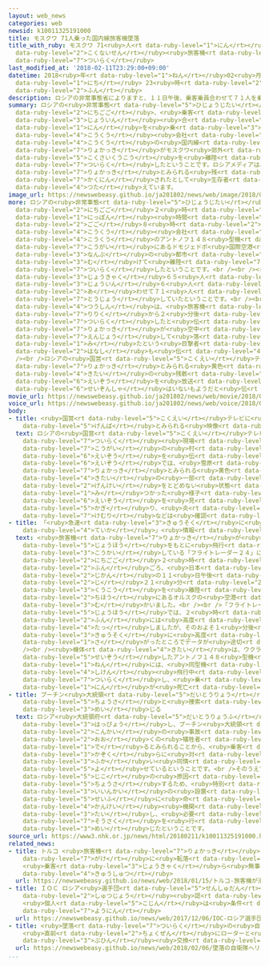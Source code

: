 ```yaml
---
layout: web_news
categories: web
newsid: k10011325191000
title: モスクワ 71人乗った国内線旅客機墜落
title_with_ruby: モスクワ 71<ruby>人<rt data-ruby-level="1">にん</rt></ruby><ruby>乗<rt data-ruby-level="3">の</rt></ruby>った<ruby>国内線<rt
  data-ruby-level="2">こくないせん</rt></ruby><ruby>旅客機<rt data-ruby-level="7">りょかっき</rt></ruby><ruby>墜落<rt
  data-ruby-level="7">ついらく</rt></ruby>
last_modified_at: '2018-02-11T23:29:00+09:00'
datetime: 2018<ruby>年<rt data-ruby-level="1">ねん</rt></ruby>02<ruby>月<rt data-ruby-level="1">がつ</rt></ruby>11<ruby>日<rt
  data-ruby-level="1">にち</rt></ruby> 23<ruby>時<rt data-ruby-level="2">じ</rt></ruby>29<ruby>分<rt
  data-ruby-level="2">ふん</rt></ruby>
description: ロシアの非常事態省によりますと、１１日午後、乗客乗員合わせて７１人を乗せたロシアの航空会社、サラトフ航空の国内線旅客機がモスクワ郊外のドモジェドボ国際空港を離陸したあと墜落したということです。ロシアメディアは、現場で旅客機とみられる残がいが確認されたとして生存者はいないもようだと伝えています。
summary: ロシアの<ruby>非常事態<rt data-ruby-level="5">ひじょうじたい</rt></ruby><ruby>省<rt data-ruby-level="4">しょう</rt></ruby>によりますと、１１<ruby>日午後<rt
  data-ruby-level="2">にちごご</rt></ruby>、<ruby>乗客<rt data-ruby-level="3">じょうきゃく</rt></ruby><ruby>乗員<rt
  data-ruby-level="3">じょういん</rt></ruby><ruby>合<rt data-ruby-level="2">あ</rt></ruby>わせて７１<ruby>人<rt
  data-ruby-level="1">にん</rt></ruby>を<ruby>乗<rt data-ruby-level="3">の</rt></ruby>せたロシアの<ruby>航空<rt
  data-ruby-level="4">こうくう</rt></ruby><ruby>会社<rt data-ruby-level="2">がいしゃ</rt></ruby>、サラトフ<ruby>航空<rt
  data-ruby-level="4">こうくう</rt></ruby>の<ruby>国内線<rt data-ruby-level="2">こくないせん</rt></ruby><ruby>旅客機<rt
  data-ruby-level="7">りょかっき</rt></ruby>がモスクワ<ruby>郊外<rt data-ruby-level="7">こうがい</rt></ruby>のドモジェドボ<ruby>国際空港<rt
  data-ruby-level="5">こくさいくうこう</rt></ruby>を<ruby>離陸<rt data-ruby-level="7">りりく</rt></ruby>したあと<ruby>墜落<rt
  data-ruby-level="7">ついらく</rt></ruby>したということです。ロシアメディアは、<ruby>現場<rt data-ruby-level="5">げんば</rt></ruby>で<ruby>旅客機<rt
  data-ruby-level="7">りょかっき</rt></ruby>とみられる<ruby>残<rt data-ruby-level="4">ざん</rt></ruby>がいが<ruby>確認<rt
  data-ruby-level="7">かくにん</rt></ruby>されたとして<ruby>生存者<rt data-ruby-level="6">せいぞんしゃ</rt></ruby>はいないもようだと<ruby>伝<rt
  data-ruby-level="4">つた</rt></ruby>えています。
image_url: https://newswebeasy.github.io/ja201802/news/web/image/2018/02/11/K10011325191_1802120005_1802120012_01_03.jpg
more: ロシアの<ruby>非常事態<rt data-ruby-level="5">ひじょうじたい</rt></ruby><ruby>省<rt data-ruby-level="4">しょう</rt></ruby>によりますと、１１<ruby>日午後<rt
  data-ruby-level="2">にちごご</rt></ruby>２<ruby>時<rt data-ruby-level="2">じ</rt></ruby>すぎ、<ruby>日本<rt
  data-ruby-level="1">にっぽん</rt></ruby><ruby>時間<rt data-ruby-level="2">じかん</rt></ruby>の<ruby>午後<rt
  data-ruby-level="2">ごご</rt></ruby>８<ruby>時<rt data-ruby-level="2">じ</rt></ruby>すぎ、ロシアの<ruby>航空<rt
  data-ruby-level="4">こうくう</rt></ruby><ruby>会社<rt data-ruby-level="2">がいしゃ</rt></ruby>、サラトフ<ruby>航空<rt
  data-ruby-level="4">こうくう</rt></ruby>のアントノフ１４８<ruby>型機<rt data-ruby-level="4">がたき</rt></ruby>がモスクワ<ruby>郊外<rt
  data-ruby-level="7">こうがい</rt></ruby>にあるドモジェドボ<ruby>国際空港<rt data-ruby-level="5">こくさいくうこう</rt></ruby>からロシア<ruby>南部<rt
  data-ruby-level="3">なんぶ</rt></ruby>の<ruby>都市<rt data-ruby-level="3">とし</rt></ruby>、オルスクに<ruby>向<rt
  data-ruby-level="3">む</rt></ruby>けて<ruby>離陸<rt data-ruby-level="7">りりく</rt></ruby>したあと<ruby>墜落<rt
  data-ruby-level="7">ついらく</rt></ruby>したということです。<br /><br /><ruby>旅客機<rt data-ruby-level="7">りょかっき</rt></ruby>には、<ruby>乗客<rt
  data-ruby-level="3">じょうきゃく</rt></ruby>６５<ruby>人<rt data-ruby-level="1">にん</rt></ruby>と<ruby>乗員<rt
  data-ruby-level="3">じょういん</rt></ruby>６<ruby>人<rt data-ruby-level="1">にん</rt></ruby>の<ruby>合<rt
  data-ruby-level="2">あ</rt></ruby>わせて７１<ruby>人<rt data-ruby-level="1">にん</rt></ruby>が<ruby>搭乗<rt
  data-ruby-level="7">とうじょう</rt></ruby>していたということです。<br /><br />また、リアノーボスチ<ruby>通信<rt
  data-ruby-level="4">つうしん</rt></ruby>は、<ruby>旅客機<rt data-ruby-level="7">りょかっき</rt></ruby>は<ruby>離陸<rt
  data-ruby-level="7">りりく</rt></ruby>から２<ruby>分後<rt data-ruby-level="2">ふんご</rt></ruby>に<ruby>墜落<rt
  data-ruby-level="7">ついらく</rt></ruby>したと<ruby>伝<rt data-ruby-level="4">つた</rt></ruby>えるとともに、<ruby>旅客機<rt
  data-ruby-level="7">りょかっき</rt></ruby>が<ruby>空中<rt data-ruby-level="1">くうちゅう</rt></ruby>で<ruby>炎上<rt
  data-ruby-level="7">えんじょう</rt></ruby>して<ruby>落<rt data-ruby-level="3">お</rt></ruby>ちてきたのを<ruby>見<rt
  data-ruby-level="1">み</rt></ruby>たという<ruby>目撃者<rt data-ruby-level="7">もくげきしゃ</rt></ruby>の<ruby>話<rt
  data-ruby-level="2">はなし</rt></ruby>も<ruby>伝<rt data-ruby-level="4">つた</rt></ruby>えています。<br
  /><br />ロシアの<ruby>国営<rt data-ruby-level="5">こくえい</rt></ruby>テレビは、<ruby>雪原<rt data-ruby-level="2">せつげん</rt></ruby>のなかにこの<ruby>旅客機<rt
  data-ruby-level="7">りょかっき</rt></ruby>とみられる<ruby>黄色<rt data-ruby-level="2">きいろ</rt></ruby>の<ruby>機体<rt
  data-ruby-level="4">きたい</rt></ruby>の<ruby>残骸<rt data-ruby-level="7">ざんがい</rt></ruby>の<ruby>映像<rt
  data-ruby-level="6">えいぞう</rt></ruby>を<ruby>放送<rt data-ruby-level="3">ほうそう</rt></ruby>していて、<ruby>生存者<rt
  data-ruby-level="6">せいぞんしゃ</rt></ruby>はいないもようだと<ruby>伝<rt data-ruby-level="4">つた</rt></ruby>えています。
movie_url: https://newswebeasy.github.io/ja201802/news/web/movie/2018/02/11/k10011325191_201802120005_201802120011.mp4
voice_url: https://newswebeasy.github.io/ja201802/news/web/voice/2018/02/11/k10011325191_201802120005_201802120011.mp3
body:
- title: <ruby>国営<rt data-ruby-level="5">こくえい</rt></ruby>テレビに<ruby>墜落<rt data-ruby-level="7">ついらく</rt></ruby><ruby>現場<rt
    data-ruby-level="5">げんば</rt></ruby>とみられる<ruby>映像<rt data-ruby-level="6">えいぞう</rt></ruby>
  text: ロシアの<ruby>国営<rt data-ruby-level="5">こくえい</rt></ruby>テレビは、<ruby>旅客機<rt data-ruby-level="7">りょかっき</rt></ruby>の<ruby>墜落<rt
    data-ruby-level="7">ついらく</rt></ruby><ruby>現場<rt data-ruby-level="5">げんば</rt></ruby>とみられるモスクワ<ruby>郊外<rt
    data-ruby-level="7">こうがい</rt></ruby>の<ruby>村<rt data-ruby-level="1">むら</rt></ruby>の<ruby>映像<rt
    data-ruby-level="6">えいぞう</rt></ruby>を<ruby>伝<rt data-ruby-level="4">つた</rt></ruby>えています。<ruby>映像<rt
    data-ruby-level="6">えいぞう</rt></ruby>では、<ruby>雪原<rt data-ruby-level="2">せつげん</rt></ruby>のなかにこの<ruby>旅客機<rt
    data-ruby-level="7">りょかっき</rt></ruby>とみられる<ruby>黄色<rt data-ruby-level="2">きいろ</rt></ruby>の<ruby>機体<rt
    data-ruby-level="4">きたい</rt></ruby>の<ruby>一部<rt data-ruby-level="3">いちぶ</rt></ruby>が<ruby>原形<rt
    data-ruby-level="2">げんけい</rt></ruby>をとどめない<ruby>状態<rt data-ruby-level="5">じょうたい</rt></ruby>で<ruby>見<rt
    data-ruby-level="1">み</rt></ruby>つかった<ruby>様子<rt data-ruby-level="3">ようす</rt></ruby>がわかります。<ruby>映像<rt
    data-ruby-level="6">えいぞう</rt></ruby>を<ruby>見<rt data-ruby-level="1">み</rt></ruby>る<ruby>限<rt
    data-ruby-level="5">かぎ</rt></ruby>り、<ruby>炎<rt data-ruby-level="7">ほのお</rt></ruby>や<ruby>煙<rt
    data-ruby-level="7">けむり</rt></ruby>などは<ruby>確認<rt data-ruby-level="7">かくにん</rt></ruby>できません。
- title: 「<ruby>急速<rt data-ruby-level="3">きゅうそく</rt></ruby>に<ruby>高度<rt data-ruby-level="3">こうど</rt></ruby><ruby>低下<rt
    data-ruby-level="4">ていか</rt></ruby>」<ruby>情報<rt data-ruby-level="5">じょうほう</rt></ruby>も
  text: <ruby>旅客機<rt data-ruby-level="7">りょかっき</rt></ruby>が<ruby>発信<rt data-ruby-level="4">はっしん</rt></ruby>する<ruby>情報<rt
    data-ruby-level="5">じょうほう</rt></ruby>をもとに<ruby>飛行<rt data-ruby-level="4">ひこう</rt></ruby>コースをインターネットで<ruby>公開<rt
    data-ruby-level="3">こうかい</rt></ruby>している「フライトレーダー２４」によりますと、この<ruby>旅客機<rt data-ruby-level="7">りょかっき</rt></ruby>は１１<ruby>日午後<rt
    data-ruby-level="2">にちごご</rt></ruby>２<ruby>時<rt data-ruby-level="2">じ</rt></ruby>２１<ruby>分<rt
    data-ruby-level="2">ふん</rt></ruby>ごろ、<ruby>日本<rt data-ruby-level="1">にっぽん</rt></ruby><ruby>時間<rt
    data-ruby-level="2">じかん</rt></ruby>の１１<ruby>日午後<rt data-ruby-level="2">にちごご</rt></ruby>８<ruby>時<rt
    data-ruby-level="2">じ</rt></ruby>２１<ruby>分<rt data-ruby-level="2">ふん</rt></ruby>ごろにモスクワにあるドモジェドボ<ruby>空港<rt
    data-ruby-level="3">くうこう</rt></ruby>を<ruby>離陸<rt data-ruby-level="7">りりく</rt></ruby>し、ロシアのウラル<ruby>地方<rt
    data-ruby-level="2">ちほう</rt></ruby>にあるオルスクの<ruby>空港<rt data-ruby-level="3">くうこう</rt></ruby>に<ruby>向<rt
    data-ruby-level="3">む</rt></ruby>かいました。<br /><br />「フライトレーダー２４」に<ruby>示<rt data-ruby-level="5">しめ</rt></ruby>された<ruby>情報<rt
    data-ruby-level="5">じょうほう</rt></ruby>では、２<ruby>時<rt data-ruby-level="2">じ</rt></ruby>２６<ruby>分<rt
    data-ruby-level="2">ふん</rt></ruby>には<ruby>高度<rt data-ruby-level="3">こうど</rt></ruby>１８９０メートルに<ruby>達<rt
    data-ruby-level="4">たっ</rt></ruby>しましたが、そのおよそ１<ruby>分後<rt data-ruby-level="2">ふんご</rt></ruby>に９９０メートルまで<ruby>急速<rt
    data-ruby-level="3">きゅうそく</rt></ruby>に<ruby>高度<rt data-ruby-level="3">こうど</rt></ruby>が<ruby>下<rt
    data-ruby-level="1">さ</rt></ruby>がったところでデータが<ruby>途切<rt data-ruby-level="7">とぎ</rt></ruby>れています。<br
    /><br /><ruby>機体<rt data-ruby-level="4">きたい</rt></ruby>は、ウクライナの<ruby>航空機<rt data-ruby-level="4">こうくうき</rt></ruby>メーカーが<ruby>製造<rt
    data-ruby-level="5">せいぞう</rt></ruby>したアントノフ１４８<ruby>型機<rt data-ruby-level="4">がたき</rt></ruby>で、２０１１<ruby>年<rt
    data-ruby-level="1">ねん</rt></ruby>には、<ruby>同型機<rt data-ruby-level="4">どうがたき</rt></ruby>が<ruby>試験<rt
    data-ruby-level="4">しけん</rt></ruby><ruby>飛行中<rt data-ruby-level="4">ひこうちゅう</rt></ruby>に<ruby>墜落<rt
    data-ruby-level="7">ついらく</rt></ruby>し、<ruby>乗<rt data-ruby-level="3">の</rt></ruby>っていた６<ruby>人<rt
    data-ruby-level="1">にん</rt></ruby>が<ruby>死亡<rt data-ruby-level="6">しぼう</rt></ruby>しています。
- title: プーチン<ruby>大統領<rt data-ruby-level="5">だいとうりょう</rt></ruby> <ruby>原因<rt data-ruby-level="5">げんいん</rt></ruby><ruby>調査<rt
    data-ruby-level="5">ちょうさ</rt></ruby>と<ruby>捜索<rt data-ruby-level="7">そうさく</rt></ruby><ruby>命<rt
    data-ruby-level="3">めい</rt></ruby>じる
  text: ロシア<ruby>大統領府<rt data-ruby-level="5">だいとうりょうふ</rt></ruby>は<ruby>声明<rt data-ruby-level="2">せいめい</rt></ruby>を<ruby>発表<rt
    data-ruby-level="3">はっぴょう</rt></ruby>し、プーチン<ruby>大統領<rt data-ruby-level="5">だいとうりょう</rt></ruby>は、<ruby>今回<rt
    data-ruby-level="2">こんかい</rt></ruby>の<ruby>事故<rt data-ruby-level="5">じこ</rt></ruby>で、<ruby>多<rt
    data-ruby-level="2">おお</rt></ruby>くの<ruby>犠牲者<rt data-ruby-level="7">ぎせいしゃ</rt></ruby>が<ruby>出<rt
    data-ruby-level="1">で</rt></ruby>るとみられることから、<ruby>乗客<rt data-ruby-level="3">じょうきゃく</rt></ruby>の<ruby>家族<rt
    data-ruby-level="3">かぞく</rt></ruby>らに<ruby>対<rt data-ruby-level="3">たい</rt></ruby>し、<ruby>深<rt
    data-ruby-level="3">ふか</rt></ruby>い<ruby>同情<rt data-ruby-level="5">どうじょう</rt></ruby>を<ruby>寄<rt
    data-ruby-level="5">よ</rt></ruby>せているということです。<br />そのうえで、プーチン<ruby>大統領<rt data-ruby-level="5">だいとうりょう</rt></ruby>は、<ruby>事故<rt
    data-ruby-level="5">じこ</rt></ruby>の<ruby>原因<rt data-ruby-level="5">げんいん</rt></ruby>を<ruby>調査<rt
    data-ruby-level="5">ちょうさ</rt></ruby>するため、<ruby>特別<rt data-ruby-level="4">とくべつ</rt></ruby><ruby>委員会<rt
    data-ruby-level="3">いいんかい</rt></ruby>の<ruby>設置<rt data-ruby-level="5">せっち</rt></ruby>を<ruby>政府<rt
    data-ruby-level="5">せいふ</rt></ruby>に<ruby>命<rt data-ruby-level="3">めい</rt></ruby>じるととともに、<ruby>関係<rt
    data-ruby-level="4">かんけい</rt></ruby><ruby>機関<rt data-ruby-level="4">きかん</rt></ruby>に<ruby>対<rt
    data-ruby-level="3">たい</rt></ruby>し、<ruby>必要<rt data-ruby-level="4">ひつよう</rt></ruby>な<ruby>捜索<rt
    data-ruby-level="7">そうさく</rt></ruby>を<ruby>行<rt data-ruby-level="2">おこな</rt></ruby>うよう<ruby>命<rt
    data-ruby-level="3">めい</rt></ruby>じたということです。
source_url: https://www3.nhk.or.jp/news/html/20180211/k10011325191000.html
related_news:
- title: トルコ <ruby>旅客機<rt data-ruby-level="7">りょかっき</rt></ruby>が<ruby>滑走路<rt data-ruby-level="7">かっそうろ</rt></ruby>から<ruby>崖<rt
    data-ruby-level="7">がけ</rt></ruby>に<ruby>転落<rt data-ruby-level="3">てんらく</rt></ruby>
    <ruby>乗客<rt data-ruby-level="3">じょうきゃく</rt></ruby>ら<ruby>無事<rt data-ruby-level="4">ぶじ</rt></ruby><ruby>救出<rt
    data-ruby-level="4">きゅうしゅつ</rt></ruby>
  url: https://newswebeasy.github.io/news/web/2018/01/15/トルコ-旅客機が滑走路から崖に転落-乗客ら無事救出
- title: ＩＯＣ ロシア<ruby>選手団<rt data-ruby-level="5">せんしゅだん</rt></ruby>の<ruby>五輪<rt data-ruby-level="4">ごりん</rt></ruby><ruby>出場<rt
    data-ruby-level="2">しゅつじょう</rt></ruby><ruby>認<rt data-ruby-level="6">みと</rt></ruby>めず
    <ruby>個人<rt data-ruby-level="5">こじん</rt></ruby>は<ruby>条件<rt data-ruby-level="5">じょうけん</rt></ruby>つきで<ruby>容認<rt
    data-ruby-level="7">ようにん</rt></ruby>
  url: https://newswebeasy.github.io/news/web/2017/12/06/IOC-ロシア選手団の五輪出場認めず-個人は条件つきで容認
- title: <ruby>墜落<rt data-ruby-level="7">ついらく</rt></ruby>の<ruby>自衛隊<rt data-ruby-level="5">じえいたい</rt></ruby>ヘリ
    <ruby>直前<rt data-ruby-level="2">ちょくぜん</rt></ruby>にローターと<ruby>機体<rt data-ruby-level="4">きたい</rt></ruby>つなぐ<ruby>部品<rt
    data-ruby-level="3">ぶひん</rt></ruby><ruby>交換<rt data-ruby-level="7">こうかん</rt></ruby>
  url: https://newswebeasy.github.io/news/web/2018/02/06/墜落の自衛隊ヘリ-直前にローターと機体つなぐ部品交換
...
```

